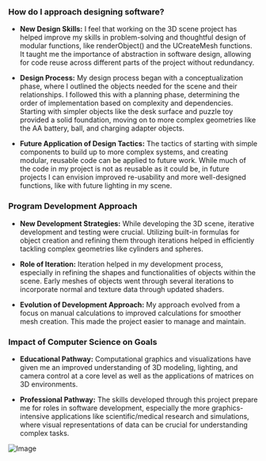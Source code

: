 ### How do I approach designing software?

- **New Design Skills:**
I feel that working on the 3D scene project has helped improve my skills in problem-solving and thoughtful design of modular functions, like renderObject() and the UCreateMesh functions. It taught me the importance of abstraction in software design, allowing for code reuse across different parts of the project without redundancy.

- **Design Process:**
My design process began with a conceptualization phase, where I outlined the objects needed for the scene and their relationships. I followed this with a planning phase, determining the order of implementation based on complexity and dependencies. Starting with simpler objects like the desk surface and puzzle toy provided a solid foundation, moving on to more complex geometries like the AA battery, ball, and charging adapter objects.

- **Future Application of Design Tactics:**
The tactics of starting with simple components to build up to more complex systems, and creating modular, reusable code can be applied to future work. While much of the code in my project is not as reusable as it could be, in future projects I can envision improved re-usability and more well-designed functions, like with future lighting in my scene.


### Program Development Approach

- **New Development Strategies:**
While developing the 3D scene, iterative development and testing were crucial. Utilizing built-in formulas for object creation and refining them through iterations helped in efficiently tackling complex geometries like cylinders and spheres.

- **Role of Iteration:**
Iteration helped in my development process, especially in refining the shapes and functionalities of objects within the scene. Early meshes of objects went through several iterations to incorporate normal and texture data through updated shaders.

- **Evolution of Development Approach:**
My approach evolved from a focus on manual calculations to improved calculations for smoother mesh creation. This made the project easier to manage and maintain.


### Impact of Computer Science on Goals

- **Educational Pathway:**
Computational graphics and visualizations have given me an improved understanding of 3D modeling, lighting, and camera control at a core level as well as the applications of matrices on 3D environments.

- **Professional Pathway:**
The skills developed through this project prepare me for roles in software development, especially the more graphics-intensive applications like scientific/medical research and simulations, where visual representations of data can be crucial for understanding complex tasks.

![Image](https://github.com/users/PerezCS/projects/1/assets/137012190/f1b7e7f0-7ca3-400c-94f0-12814df19eec)
